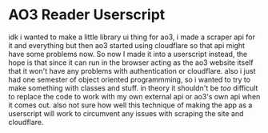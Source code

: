 # AO3 Reader Userscript
idk i wanted to make a little library ui thing for ao3, i made a scraper api for it and everything but then ao3 started using cloudflare so that api might have some problems now. So now I made it into a userscript instead, the hope is that since it can run in the browser acting as the ao3 website itself that it won't have any problems with authentication or cloudflare. also i just had one semester of object oriented programmming, so i wanted to try to make something with classes and stuff. in theory it shouldn't be *too* difficult to replace the code to work with my own external api or ao3's own api when it comes out. also not sure how well this technique of making the app as a userscript will work to circumvent any issues with scraping the site and cloudflare. 